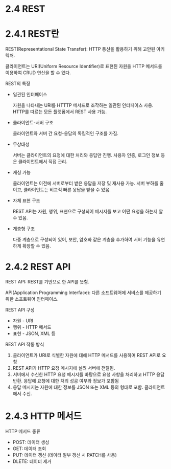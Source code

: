 # 2.4 REST

# 2.4.1 REST란

REST(Representational State Transfer): HTTP 통신을 활용하기 위해 고안된 아키텍쳐.

클라이언트는 URI(Uniform Resource Identifier)로 표현된 자원을 HTTP 메서드를 이용하여 CRUD 연산을 할 수 있다.

REST의 특징

- 일관된 인터페이스
    
    자원을 나타내는 URI를 HTTTP 메서드로 조작하는 일관된 인터페이스 사용. HTTP를 따르는 모든 플랫폼에서 REST 사용 가능.
    
- 클라이언트-서버 구조
    
    클라이언트와 서버 간 요청-응답의 독립적인 구조를 가짐. 
    
- 무상태성
    
    서버는 클라이언트의 요청에 대한 처리와 응답만 진행. 사용자 인증, 로그인 정보 등은 클라이언트에서 직접 관리.
    
- 캐싱 가능
    
    클라이언트는 이전에 서버로부터 받은 응답을 저장 및 재사용 가능. 서버 부하를 줄이고, 클라이언트는 비교적 빠른 응답을 받을 수 있음.
    
- 자체 표현 구조
    
    REST API는 자원, 행위, 표현으로 구성되어 메시지를 보고 어떤 요청을 하는지 알 수 있음. 
    
- 계층형 구조
    
    다중 계층으로 구성되어 있어, 보안, 암호화 같은 계층을 추가하여 서버 기능을 유연하게 확장할 수 있음.
    

# 2.4.2 REST API

REST API: REST를 기반으로 한 API를 뜻함.

API(Application Programming Interface): 다른 소프트웨어에 서비스를 제공하기 위한 소프트웨어 인터페이스.

REST API 구성

- 자원 - URI
- 행위 - HTTP 메서드
- 표현 - JSON, XML 등

REST API 작동 방식

1. 클라이언트가 URI로 식별한 자원에 대해 HTTP 메서드를 사용하여 REST API로 요청
2. REST API가 HTTP 요청 메시지에 실려 서버에 전달됨.
3. 서버에서 수신한 HTTP 요청 메시지를 바탕으로 요청 사항을 처리하고 HTTP 응답 반환. 응답에 요청에 대한 처리 성공 여부와 정보가 포함됨
4. 응답 메시지는 자원에 대한 정보를 JSON 또는 XML 등의 형태로 포함. 클라이언트에서 수신.

# 2.4.3 HTTP 메서드

HTTP 메서드 종류

- POST: 데이터 생성
- GET: 데이터 조회
- PUT: 데이터 갱신 (데이터 일부 갱신 시 PATCH를 사용)
- DLETE: 데이터 제거
